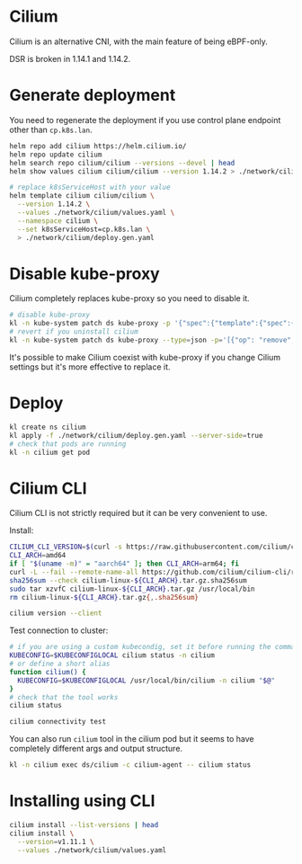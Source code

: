 
# Cilium

Cilium is an alternative CNI, with the main feature of being eBPF-only.

DSR is broken in 1.14.1 and 1.14.2.

# Generate deployment

You need to regenerate the deployment if you use control plane endpoint other than `cp.k8s.lan`.

```bash
helm repo add cilium https://helm.cilium.io/
helm repo update cilium
helm search repo cilium/cilium --versions --devel | head
helm show values cilium cilium/cilium --version 1.14.2 > ./network/cilium/default-values.yaml

# replace k8sServiceHost with your value
helm template cilium cilium/cilium \
  --version 1.14.2 \
  --values ./network/cilium/values.yaml \
  --namespace cilium \
  --set k8sServiceHost=cp.k8s.lan \
  > ./network/cilium/deploy.gen.yaml
```

# Disable kube-proxy

Cilium completely replaces kube-proxy so you need to disable it.

```bash
# disable kube-proxy
kl -n kube-system patch ds kube-proxy -p '{"spec":{"template":{"spec":{"nodeSelector":{"non-cilium": "true"}}}}}'
# revert if you uninstall cilium
kl -n kube-system patch ds kube-proxy --type=json -p='[{"op": "remove", "path": "/spec/template/spec/nodeSelector/non-cilium"}]'
```

It's possible to make Cilium coexist with kube-proxy
if you change Cilium settings but it's more effective to replace it.

# Deploy

```bash
kl create ns cilium
kl apply -f ./network/cilium/deploy.gen.yaml --server-side=true
# check that pods are running
kl -n cilium get pod
```

# Cilium CLI

Cilium CLI is not strictly required but it can be very convenient to use.

Install:

```bash
CILIUM_CLI_VERSION=$(curl -s https://raw.githubusercontent.com/cilium/cilium-cli/main/stable.txt)
CLI_ARCH=amd64
if [ "$(uname -m)" = "aarch64" ]; then CLI_ARCH=arm64; fi
curl -L --fail --remote-name-all https://github.com/cilium/cilium-cli/releases/download/${CILIUM_CLI_VERSION}/cilium-linux-${CLI_ARCH}.tar.gz{,.sha256sum}
sha256sum --check cilium-linux-${CLI_ARCH}.tar.gz.sha256sum
sudo tar xzvfC cilium-linux-${CLI_ARCH}.tar.gz /usr/local/bin
rm cilium-linux-${CLI_ARCH}.tar.gz{,.sha256sum}

cilium version --client
```

Test connection to cluster:

```bash
# if you are using a custom kubecondig, set it before running the command
KUBECONFIG=$KUBECONFIGLOCAL cilium status -n cilium
# or define a short alias
function cilium() {
  KUBECONFIG=$KUBECONFIGLOCAL /usr/local/bin/cilium -n cilium "$@"
}
# check that the tool works
cilium status

cilium connectivity test
```

You can also run `cilium` tool in the cilium pod
but it seems to have completely different args and output structure.

```bash
kl -n cilium exec ds/cilium -c cilium-agent -- cilium status
```

# Installing using CLI

```bash
cilium install --list-versions | head
cilium install \
  --version=v1.11.1 \
  --values ./network/cilium/values.yaml
```
